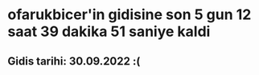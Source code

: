 # ofarukbicer'in gidisine son 5 gun 12 saat 39 dakika 51 saniye kaldi

## Gidis tarihi: 30.09.2022 :(